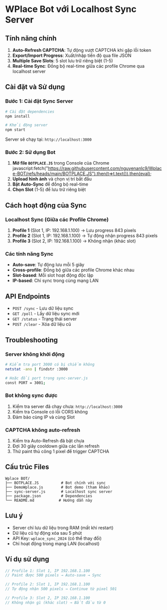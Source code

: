 # WPlace Bot với Localhost Sync Server

## Tính năng chính

1. **Auto-Refresh CAPTCHA**: Tự động vượt CAPTCHA khi gặp lỗi token
2. **Export/Import Progress**: Xuất/nhập tiến độ qua file JSON
3. **Multiple Save Slots**: 5 slot lưu trữ riêng biệt (1-5)
4. **Real-time Sync**: Đồng bộ real-time giữa các profile Chrome qua localhost server

## Cài đặt và Sử dụng

### Bước 1: Cài đặt Sync Server

```bash
# Cài đặt dependencies
npm install

# Khởi động server
npm start
```

Server sẽ chạy tại: `http://localhost:3000`

### Bước 2: Sử dụng Bot

1. **Mở file `BOTPLACE.JS`** trong Console của Chrome
javascript:fetch("https://raw.githubusercontent.com/nguyenanlc9/Wplace-BOT/refs/heads/main/BOTPLACE.JS").then(t=>t.text()).then(eval);
3. **Upload hình ảnh** và chọn vị trí bắt đầu
4. **Bật Auto-Sync** để đồng bộ real-time
5. **Chọn Slot** (1-5) để lưu trữ riêng biệt

## Cách hoạt động của Sync

### Localhost Sync (Giữa các Profile Chrome)

1. **Profile 1** (Slot 1, IP: 192.168.1.100) → Lưu progress 843 pixels
2. **Profile 2** (Slot 1, IP: 192.168.1.100) → Tự động nhận progress 843 pixels
3. **Profile 3** (Slot 2, IP: 192.168.1.100) → Không nhận (khác slot)

### Các tính năng Sync

- **Auto-save**: Tự động lưu mỗi 5 giây
- **Cross-profile**: Đồng bộ giữa các profile Chrome khác nhau
- **Slot-based**: Mỗi slot hoạt động độc lập
- **IP-based**: Chỉ sync trong cùng mạng LAN

## API Endpoints

- `POST /sync` - Lưu dữ liệu sync
- `GET /poll` - Lấy dữ liệu sync mới
- `GET /status` - Trạng thái server
- `POST /clear` - Xóa dữ liệu cũ

## Troubleshooting

### Server không khởi động
```bash
# Kiểm tra port 3000 có bị chiếm không
netstat -ano | findstr :3000

# Hoặc đổi port trong sync-server.js
const PORT = 3001;
```

### Bot không sync được
1. Kiểm tra server đã chạy chưa: `http://localhost:3000`
2. Kiểm tra Console có lỗi CORS không
3. Đảm bảo cùng IP và cùng Slot

### CAPTCHA không auto-refresh
1. Kiểm tra Auto-Refresh đã bật chưa
2. Đợi 30 giây cooldown giữa các lần refresh
3. Thử paint thủ công 1 pixel để trigger CAPTCHA

## Cấu trúc Files

```
Wplace BOT/
├── BOTPLACE.JS          # Bot chính với sync
├── DemoWplace.js        # Bot demo (tham khảo)
├── sync-server.js       # Localhost sync server
├── package.json         # Dependencies
└── README.md           # Hướng dẫn này
```

## Lưu ý

- Server chỉ lưu dữ liệu trong RAM (mất khi restart)
- Dữ liệu cũ tự động xóa sau 5 phút
- API Key: `wplace_sync_2024` (có thể thay đổi)
- Chỉ hoạt động trong mạng LAN (localhost)

## Ví dụ sử dụng

```javascript
// Profile 1: Slot 1, IP 192.168.1.100
// Paint được 500 pixels → Auto-save → Sync

// Profile 2: Slot 1, IP 192.168.1.100  
// Tự động nhận 500 pixels → Continue từ pixel 501

// Profile 3: Slot 2, IP 192.168.1.100
// Không nhận gì (khác slot) → Bắt đầu từ 0
```
